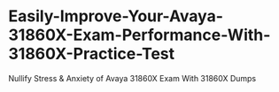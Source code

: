 # Easily-Improve-Your-Avaya-31860X-Exam-Performance-With-31860X-Practice-Test
Nullify Stress &amp; Anxiety of Avaya 31860X Exam With 31860X Dumps
